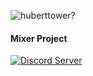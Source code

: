 ![huberttower?](https://media.discordapp.net/attachments/693828237960413204/834766949505433640/alliesvsenememies.png?width=733&height=479)
#### Mixer Project
   <a href="https://discord.gg/a8kNDWH8T6" alt="Discord-server">
      <img src="https://discordapp.com/api/guilds/663473888801587212/embed.png" alt="Discord Server"/>
